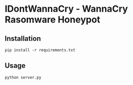 # IDontWannaCry - WannaCry Rasomware Honeypot

## Installation
```
pip install -r requirements.txt
```

## Usage
```
python server.py
```
